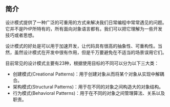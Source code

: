 ## 简介

设计模式提供了一种广泛的可重用的方式来解决我们日常编程中常常遇见的问题。它并不是PHP所特有的，所有面向对象语言都有。我们可以把它理解为一些开发技巧或者思想。

设计模式的好处是可以用于加速开发，让代码具有很高的抽象性、可重构性。当然，虽然设计模式在开发中很有作用，但是千万要避免在不适当的场景误用它们。

目前常见的设计模式主要有23种，根据使用目标的不同可以分为以下三大类：

- 创建模式(Creational Patterns)：用于创建对象从而将某个对象从实现中解耦合。
- 架构模式(Structural Patterns)：用于在不同的对象之间构造大的对象结构。
- 行为模式(Behavioral Patterns)：用于在不同的对象之间管理算法、关系以及职责。
